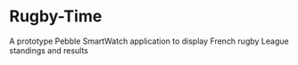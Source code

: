 Rugby-Time
==========

A prototype Pebble SmartWatch application to display French rugby League standings and results
